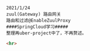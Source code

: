 ```text
2021/1/24
zuul(Gateway) 路由网关 
路由和过滤@EnableZuulProxy
####SpringCloud学习#####
整理再uber-project中了，不再赘述。
```
```html
<hr>
```